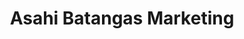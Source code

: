 ---
title: "Asahi Batangas Marketing"
url: /batangas-city/asahi-batangas-marketing/
shop: Großhandel
---